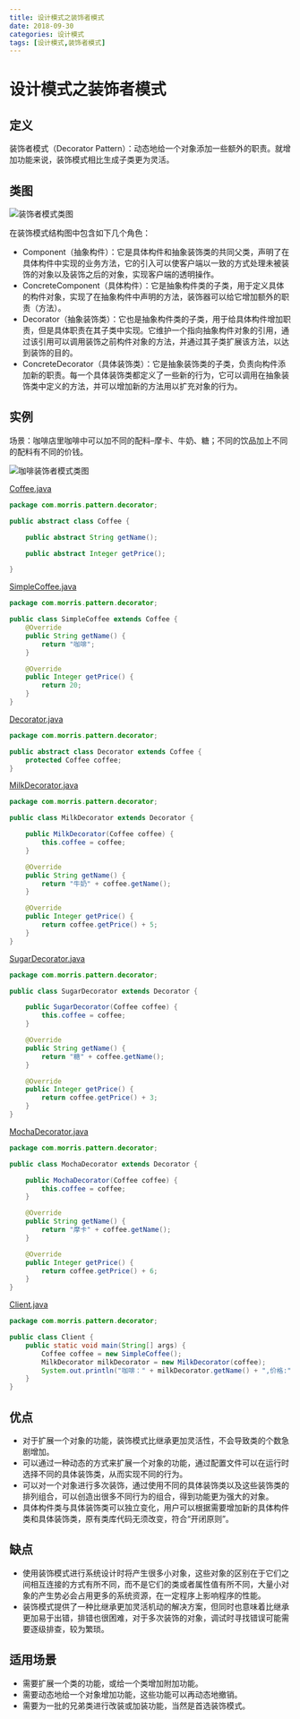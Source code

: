```yaml
---
title: 设计模式之装饰者模式
date: 2018-09-30
categories: 设计模式
tags: [设计模式,装饰者模式]
---
```


# 设计模式之装饰者模式

## 定义
装饰者模式（Decorator Pattern）：动态地给一个对象添加一些额外的职责。就增加功能来说，装饰模式相比生成子类更为灵活。

## 类图
![装饰者模式类图](https://github.com/morris131/morris-book/raw/master/%E5%90%8E%E7%AB%AF%E5%BC%80%E5%8F%91/Java/%E8%AE%BE%E8%AE%A1%E6%A8%A1%E5%BC%8F/images/%E8%A3%85%E9%A5%B0%E8%80%85%E6%A8%A1%E5%BC%8F%E7%B1%BB%E5%9B%BE.png)

在装饰模式结构图中包含如下几个角色：
- Component（抽象构件）：它是具体构件和抽象装饰类的共同父类，声明了在具体构件中实现的业务方法，它的引入可以使客户端以一致的方式处理未被装饰的对象以及装饰之后的对象，实现客户端的透明操作。
- ConcreteComponent（具体构件）：它是抽象构件类的子类，用于定义具体的构件对象，实现了在抽象构件中声明的方法，装饰器可以给它增加额外的职责（方法）。
- Decorator（抽象装饰类）：它也是抽象构件类的子类，用于给具体构件增加职责，但是具体职责在其子类中实现。它维护一个指向抽象构件对象的引用，通过该引用可以调用装饰之前构件对象的方法，并通过其子类扩展该方法，以达到装饰的目的。
- ConcreteDecorator（具体装饰类）：它是抽象装饰类的子类，负责向构件添加新的职责。每一个具体装饰类都定义了一些新的行为，它可以调用在抽象装饰类中定义的方法，并可以增加新的方法用以扩充对象的行为。

## 实例
场景：咖啡店里咖啡中可以加不同的配料–摩卡、牛奶、糖；不同的饮品加上不同的配料有不同的价钱。

![咖啡装饰者模式类图](https://github.com/morris131/morris-book/raw/master/%E5%90%8E%E7%AB%AF%E5%BC%80%E5%8F%91/Java/%E8%AE%BE%E8%AE%A1%E6%A8%A1%E5%BC%8F/images/%E5%92%96%E5%95%A1%E8%A3%85%E9%A5%B0%E8%80%85%E6%A8%A1%E5%BC%8F%E7%B1%BB%E5%9B%BE.png)

[Coffee.java](https://github.com/morris131/morris-book/tree/master/%E5%90%8E%E7%AB%AF%E5%BC%80%E5%8F%91/Java/%E8%AE%BE%E8%AE%A1%E6%A8%A1%E5%BC%8F/pattern/src/main/java/com/morris/pattern/decorator/Coffee.java)
```java
package com.morris.pattern.decorator;

public abstract class Coffee {

    public abstract String getName();

    public abstract Integer getPrice();

}
```
[SimpleCoffee.java](https://github.com/morris131/morris-book/tree/master/%E5%90%8E%E7%AB%AF%E5%BC%80%E5%8F%91/Java/%E8%AE%BE%E8%AE%A1%E6%A8%A1%E5%BC%8F/pattern/src/main/java/com/morris/pattern/decorator/SimpleCoffee.java)
```java
package com.morris.pattern.decorator;

public class SimpleCoffee extends Coffee {
    @Override
    public String getName() {
        return "咖啡";
    }

    @Override
    public Integer getPrice() {
        return 20;
    }
}
```
[Decorator.java](https://github.com/morris131/morris-book/tree/master/%E5%90%8E%E7%AB%AF%E5%BC%80%E5%8F%91/Java/%E8%AE%BE%E8%AE%A1%E6%A8%A1%E5%BC%8F/pattern/src/main/java/com/morris/pattern/decorator/Decorator.java)
```java
package com.morris.pattern.decorator;

public abstract class Decorator extends Coffee {
    protected Coffee coffee;
}
```
[MilkDecorator.java](https://github.com/morris131/morris-book/tree/master/%E5%90%8E%E7%AB%AF%E5%BC%80%E5%8F%91/Java/%E8%AE%BE%E8%AE%A1%E6%A8%A1%E5%BC%8F/pattern/src/main/java/com/morris/pattern/decorator/MilkDecorator.java)
```java
package com.morris.pattern.decorator;

public class MilkDecorator extends Decorator {

    public MilkDecorator(Coffee coffee) {
        this.coffee = coffee;
    }

    @Override
    public String getName() {
        return "牛奶" + coffee.getName();
    }

    @Override
    public Integer getPrice() {
        return coffee.getPrice() + 5;
    }
}
```
[SugarDecorator.java](https://github.com/morris131/morris-book/tree/master/%E5%90%8E%E7%AB%AF%E5%BC%80%E5%8F%91/Java/%E8%AE%BE%E8%AE%A1%E6%A8%A1%E5%BC%8F/pattern/src/main/java/com/morris/pattern/decorator/SugarDecorator.java)
```java
package com.morris.pattern.decorator;

public class SugarDecorator extends Decorator {

    public SugarDecorator(Coffee coffee) {
        this.coffee = coffee;
    }

    @Override
    public String getName() {
        return "糖" + coffee.getName();
    }

    @Override
    public Integer getPrice() {
        return coffee.getPrice() + 3;
    }
}
```
[MochaDecorator.java](https://github.com/morris131/morris-book/tree/master/%E5%90%8E%E7%AB%AF%E5%BC%80%E5%8F%91/Java/%E8%AE%BE%E8%AE%A1%E6%A8%A1%E5%BC%8F/pattern/src/main/java/com/morris/pattern/decorator/MochaDecorator.java)
```java
package com.morris.pattern.decorator;

public class MochaDecorator extends Decorator {

    public MochaDecorator(Coffee coffee) {
        this.coffee = coffee;
    }

    @Override
    public String getName() {
        return "摩卡" + coffee.getName();
    }

    @Override
    public Integer getPrice() {
        return coffee.getPrice() + 6;
    }
}
```
[Client.java](https://github.com/morris131/morris-book/tree/master/%E5%90%8E%E7%AB%AF%E5%BC%80%E5%8F%91/Java/%E8%AE%BE%E8%AE%A1%E6%A8%A1%E5%BC%8F/pattern/src/main/java/com/morris/pattern/decorator/Client.java)
```java
package com.morris.pattern.decorator;

public class Client {
    public static void main(String[] args) {
        Coffee coffee = new SimpleCoffee();
        MilkDecorator milkDecorator = new MilkDecorator(coffee);
        System.out.println("咖啡：" + milkDecorator.getName() + ",价格:" + milkDecorator.getPrice());
    }
}
```

## 优点
- 对于扩展一个对象的功能，装饰模式比继承更加灵活性，不会导致类的个数急剧增加。
- 可以通过一种动态的方式来扩展一个对象的功能，通过配置文件可以在运行时选择不同的具体装饰类，从而实现不同的行为。
- 可以对一个对象进行多次装饰，通过使用不同的具体装饰类以及这些装饰类的排列组合，可以创造出很多不同行为的组合，得到功能更为强大的对象。
- 具体构件类与具体装饰类可以独立变化，用户可以根据需要增加新的具体构件类和具体装饰类，原有类库代码无须改变，符合“开闭原则”。

## 缺点
- 使用装饰模式进行系统设计时将产生很多小对象，这些对象的区别在于它们之间相互连接的方式有所不同，而不是它们的类或者属性值有所不同，大量小对象的产生势必会占用更多的系统资源，在一定程序上影响程序的性能。
- 装饰模式提供了一种比继承更加灵活机动的解决方案，但同时也意味着比继承更加易于出错，排错也很困难，对于多次装饰的对象，调试时寻找错误可能需要逐级排查，较为繁琐。

## 适用场景
- 需要扩展一个类的功能，或给一个类增加附加功能。
- 需要动态地给一个对象增加功能，这些功能可以再动态地撤销。
- 需要为一批的兄弟类进行改装或加装功能，当然是首选装饰模式。